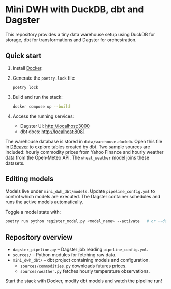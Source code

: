 # Mini DWH with DuckDB, dbt and Dagster

This repository provides a tiny data warehouse setup using DuckDB for storage,
dbt for transformations and Dagster for orchestration.

## Quick start

1. Install [Docker](https://docs.docker.com/get-docker/).
2. Generate the `poetry.lock` file:

   ```bash
   poetry lock
   ```

3. Build and run the stack:

   ```bash
   docker compose up --build
   ```

4. Access the running services:
   - Dagster UI: <http://localhost:3000>
   - dbt docs: <http://localhost:8081>

The warehouse database is stored in `data/warehouse.duckdb`. Open this file in
[DBeaver](https://dbeaver.io/) to explore tables created by dbt. Two sample
sources are included: hourly commodity prices from Yahoo Finance and hourly
weather data from the Open‑Meteo API. The `wheat_weather` model joins these
datasets.

## Editing models

Models live under `mini_dwh_dbt/models`. Update `pipeline_config.yml` to control
which models are executed. The Dagster container schedules and runs the active
models automatically.

Toggle a model state with:

```bash
poetry run python register_model.py <model_name> --activate   # or --deactivate
```

## Repository overview

- `dagster_pipeline.py` – Dagster job reading `pipeline_config.yml`.
- `sources/` – Python modules for fetching raw data.
- `mini_dwh_dbt/` – dbt project containing models and configuration.
  - `sources/commodities.py` downloads futures prices.
  - `sources/weather.py` fetches hourly temperature observations.

Start the stack with Docker, modify dbt models and watch the pipeline run!
